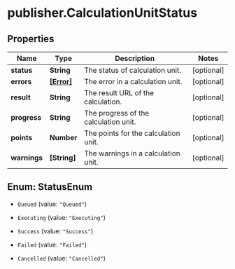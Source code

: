 # publisher.CalculationUnitStatus

## Properties

Name | Type | Description | Notes
------------ | ------------- | ------------- | -------------
**status** | **String** | The status of calculation unit. | [optional] 
**errors** | [**[Error]**](Error.md) | The error in a calculation unit. | [optional] 
**result** | **String** | The result URL of the calculation. | [optional] 
**progress** | **String** | The progress of the calculation unit. | [optional] 
**points** | **Number** | The points for the calculation unit. | [optional] 
**warnings** | **[String]** | The warnings in a calculation unit. | [optional] 



## Enum: StatusEnum


* `Queued` (value: `"Queued"`)

* `Executing` (value: `"Executing"`)

* `Success` (value: `"Success"`)

* `Failed` (value: `"Failed"`)

* `Cancelled` (value: `"Cancelled"`)




